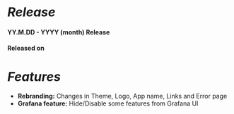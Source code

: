 # **_Release_**

#### YY.M.DD - YYYY (month) Release

#### Released on

# **_Features_**

- **Rebranding:** Changes in Theme, Logo, App name, Links and Error page
- **Grafana feature:** Hide/Disable some features from Grafana UI
